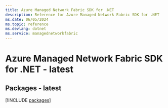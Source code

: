 ```yaml
---
title: Azure Managed Network Fabric SDK for .NET
description: Reference for Azure Managed Network Fabric SDK for .NET
ms.date: 06/05/2024
ms.topic: reference
ms.devlang: dotnet
ms.service: managednetworkfabric
---
```

# Azure Managed Network Fabric SDK for .NET - latest
## Packages - latest
[!INCLUDE [packages](managed-network-fabric-index.md)]